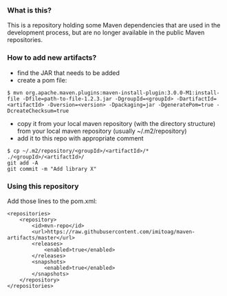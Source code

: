 ### What is this?

This is a repository holding some Maven dependencies that are used in the development process, but are no longer available in the public Maven repositories.

### How to add new artifacts?

* find the JAR that needs to be added
* create a pom file:

```
$ mvn org.apache.maven.plugins:maven-install-plugin:3.0.0-M1:install-file -Dfile=path-to-file-1.2.3.jar -DgroupId=<groupId> -DartifactId=<artifactId> -Dversion=<version> -Dpackaging=jar -DgeneratePom=true -DcreateChecksum=true
```

* copy it from your local maven repository (with the directory structure) from your local maven repository (usually ~/.m2/repository)
* add it to this repo with appropriate comment

```
$ cp ~/.m2/repository/<groupId>/<artifactId>/* ./<groupId>/<artifactId>/
git add -A
git commit -m "Add library X"
```

### Using this repository

Add those lines to the pom.xml:

```
<repositories>
    <repository>
        <id>mvn-repo</id>
        <url>https://raw.githubusercontent.com/imitoag/maven-artifacts/master</url>
        <releases>
            <enabled>true</enabled>
        </releases>
        <snapshots>
            <enabled>true</enabled>
        </snapshots>
    </repository>
</repositories>
```